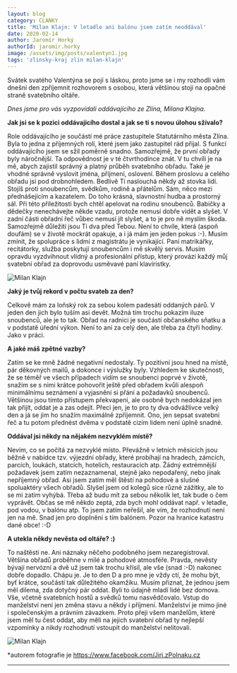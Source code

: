 ```yaml
---
layout: blog
category: CLANKY
title: 'Milan Klajn: V letadle ani balónu jsem zatím neoddával'
date: 2020-02-14
author: Jaromír Horký
authorId: jaromir.horky
image: /assets/img/posts/valentyn1.jpg   
tags: 'zlinsky-kraj zlin milan-klajn'
---
```


Svátek svatého Valentýna se pojí s láskou, proto jsme se i my rozhodli vám dnešní den zpříjemnit rozhovorem s osobou, která většinou stojí na opačné straně svatebního oltáře.

*Dnes jsme pro vás vyzpovídali oddávajícího ze Zlína, Milana Klajna.* 

**Jak jsi se k pozici oddávajícího dostal a jak se ti s novou úlohou sžívalo?**

Role oddávajícího je součástí mé práce zastupitele Statutárního města Zlína. Byla to jedna z příjemných rolí, které jsem jako zastupitel rád přijal. S funkcí oddávajícího jsem se sžil poměrně snadno. Samozřejmě, že první obřady byly náročnější. Ta odpovědnost je v té čtvrthodince znát. V tu chvíli je na mě, abych zajistil správný a platný průběh svatebního obřadu. Také je vhodné správně vyslovit jména, příjmení, oslovení. Během proslovu a celého obřadu jsi pod drobnohledem. Bedlivě Ti naslouchá někdy až stovka lidí. Stojíš proti snoubencům, svědkům, rodině a přátelům. Sám, něco mezi přednášejícím a kazatelem. Do toho krásná, slavnostní hudba a prostorný sál. Při této příležitosti bych chtěl apelovat na rodinu snoubenců. Babičky a dědečky nenechávejte někde vzadu, protože nemusí dobře vidět a slyšet. V zadní části obřadní řeč vůbec nemusí jít slyšet, a to je pro ně myslím škoda. Samozřejmě důležití jsou Ti dva před Tebou. Není to chvíle, která (aspoň doufám) se v životě mockrát opakuje, a i já mám jen jeden pokus :-). Musím zmínit, že spolupráce s lidmi z magistrátu je vynikající. Paní matrikářky, recitátorky, služba poskytují snoubencům i mě skvělý servis. Musím opravdu vyzdvihnout vlídný a profesionální přístup, který provází každý můj svatební obřad za doprovodu usměvavé paní klavíristky.

![Milan Klajn](https://zlinsky.pirati.cz/assets/img/posts/valentyn2.png)

**Jaký je tvůj rekord v počtu svateb za den?**

Celkově mám za loňský rok za sebou kolem padesáti oddaných párů. V jeden den jich bylo tuším asi devět. Možná tím trochu pokazím iluze snoubenců, ale je to tak. Obřad na radnici je součástí občanského sňatku a v podstatě úřední výkon. Není to ani za celý den, ale třeba za čtyři hodiny. Jako v práci.

**A jaké máš zpětné vazby?**

Zatím se ke mně žádné negativní nedostaly. Ty pozitivní jsou hned na místě, pár děkovných mailů, a dokonce i výslužky byly. Vzhledem ke skutečnosti, že se téměř ve všech případech vidím se snoubenci poprvé v životě, snažím se s nimi krátce pohovořit ještě před obřadem kvůli alespoň minimálnímu seznámení a vyjasnění si přání a požadavků snoubenců. Většinou jsou tímto přístupem překvapeni, ale osobně bych nedokázal jen tak přijít, oddat je a zas odejít. Přeci jen, je to pro ty dva odvážlivce velký den a já se jim ho snažím maximálně zpříjemnit. Ono, jen sepsat svatební řeč a tu potom přednést dvěma v podstatě cizím lidem není úplně snadné. 

**Oddával jsi někdy na nějakém nezvyklém místě?**

Nevím, co se počítá za nezvyklé místo. Převážně v letních měsících jsou běžně v nabídce tzv. výjezdní obřady, které probíhají na hradech, zámcích, parcích, loukách, statcích, hotelích, restauracích atp. Žádný extrémnější požadavek jsem zatím nezaznamenal, stejně jako nepodařený, nebo jinak nepříjemný obřad. Asi jsem zatím měl štěstí na pohodové a slušné spoluaktéry všech obřadů. Slyšel jsem od kolegů sice různé zážitky, ale to se mi zatím vyhýbá. Třeba až budu mít za sebou několik let, tak bude o čem vyprávět. Občas se mě někdo zeptá, zda bych mohl oddávat např. v letadle, pod vodou, v balónu atp. To jsem zatím neřešil, ale vím, že rozhodnutí není jen na mě. Snad jen pro doplnění s tím balónem. Pozor na hranice katastru dané obce! :-D

**A utekla někdy nevěsta od oltáře? :)**

To naštěstí ne. Ani náznaky něčeho podobného jsem nezaregistroval. Většina obřadů proběhne v milé a pohodové atmosféře. Pravda, nevěsty bývají nervózní a dvě už jsem tak trochu křísil, ale vše (snad :-D) nakonec dobře dopadlo. Chápu je. Je to den D a pro mne je vždy ctí, že mohu být, byť krátce, součástí tak důležitého okamžiku. Musím přiznat, že jednou jsem měl dilema, zda dotyčný pár oddat. Byli to údajně mladí lidé bez domova. Vše, včetně svatebních hostů a svědků tomu nasvědčovalo. Vstup do manželství není jen změna stavu a někdy i příjmení. Manželství je mimo jiné i společenským a právním závazkem. Proto přeji všem manželům, které jsem měl tu čest oddat, aby měli na jejich svatební obřad ty nejlepší vzpomínky a nikdy rozhodnutí vstoupit do manželství nelitovali.

![Milan Klajn](https://zlinsky.pirati.cz/assets/img/posts/valentyn3.jpg)

*autorem fotografie je https://www.facebook.com/Jiri.zPolnaku.cz

---
